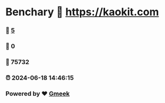 # Benchary :link: https://kaokit.com 
### :page_facing_up: [5](https://kaokit.com/tag.html) 
### :speech_balloon: 0 
### :hibiscus: 75732 
### :alarm_clock: 2024-06-18 14:46:15 
### Powered by :heart: [Gmeek](https://github.com/Meekdai/Gmeek)
